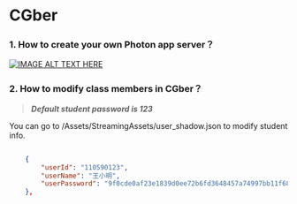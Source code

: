 # CGber

### 1. How to create your own Photon app server？

[![IMAGE ALT TEXT HERE](https://img.youtube.com/vi/0MibFFrzL7A/0.jpg)](https://www.youtube.com/watch?v=0MibFFrzL7A&list=PLTx03kbPigsVuBEpvTJpTW53V2yUA_lOp&index=6&t=198s)


### 2. How to modify class members in CGber？

> ***Default student password is 123***

You can go to /Assets/StreamingAssets/user_shadow.json to modify student info.

``` json

    {
        "userId": "110590123",
        "userName": "王小明",
        "userPassword": "9f0cde0af23e1839d0ee72b6fd3648457a74997bb11f687de2b96ce5f2b6963b6f7cc5b6dff64e6cacf8bae969d7c90f1c7bb542f1f31dc3732074eecd8cbbe2"
    },

```
